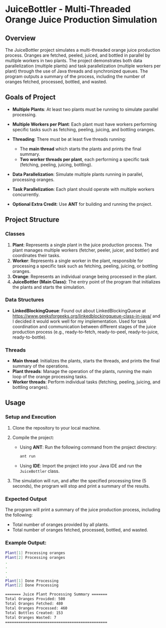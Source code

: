 # JuiceBottler - Multi-Threaded Orange Juice Production Simulation

## Overview
The JuiceBottler project simulates a multi-threaded orange juice production process. Oranges are fetched, peeled, juiced, and bottled in parallel by multiple workers in two plants. The project demonstrates both data parallelization (multiple plants) and task parallelization (multiple workers per plant) through the use of Java threads and synchronized queues. The program outputs a summary of the process, including the number of oranges fetched, processed, bottled, and wasted.

## Goals of Project

- **Multiple Plants**: At least two plants must be running to simulate parallel processing.
- **Multiple Workers per Plant**: Each plant must have workers performing specific tasks such as fetching, peeling, juicing, and bottling oranges.
- **Threading**: There must be at least five threads running:
  - The **main thread** which starts the plants and prints the final summary.
  - **Two worker threads per plant**, each performing a specific task (fetching, peeling, juicing, bottling).
  
- **Data Parallelization**: Simulate multiple plants running in parallel, processing oranges.
- **Task Parallelization**: Each plant should operate with multiple workers concurrently.
  
- **Optional Extra Credit**: Use **ANT** for building and running the project.

## Project Structure

### Classes
1. **Plant**: Represents a single plant in the juice production process. The plant manages multiple workers (fetcher, peeler, juicer, and bottler) and coordinates their tasks.
2. **Worker**: Represents a single worker in the plant, responsible for processing a specific task such as fetching, peeling, juicing, or bottling oranges.
3. **Orange**: Represents an individual orange being processed in the plant.
4. **JuiceBottler (Main Class)**: The entry point of the program that initializes the plants and starts the simulation.

### Data Structures
- **LinkedBlockingQueue**: Found out about LinkedBlockingQueue at https://www.geeksforgeeks.org/linkedblockingqueue-class-in-java/ and I decided it would work well for my implementation. Used for task coordination and communication between different stages of the juice production process (e.g., ready-to-fetch, ready-to-peel, ready-to-juice, ready-to-bottle).

### Threads
- **Main thread**: Initializes the plants, starts the threads, and prints the final summary of the operations.
- **Plant threads**: Manage the operation of the plants, running the main loop of the orange processing tasks.
- **Worker threads**: Perform individual tasks (fetching, peeling, juicing, and bottling oranges).

## Usage

### Setup and Execution
1. Clone the repository to your local machine.
2. Compile the project:
   - Using **ANT**: Run the following command from the project directory:
     ```bash
     ant run
     ```
   - Using **IDE**: Import the project into your Java IDE and run the `JuiceBottler` class.

3. The simulation will run, and after the specified processing time (5 seconds), the program will stop and print a summary of the results.

### Expected Output
The program will print a summary of the juice production process, including the following:
- Total number of oranges provided by all plants.
- Total number of oranges fetched, processed, bottled, and wasted.

### Example Output:
```bash
Plant[1] Processing oranges
Plant[2] Processing oranges
.
.
.
.
Plant[1] Done Processing
Plant[2] Done Processing

======= Juice Plant Processing Summary =======
Total Oranges Provided: 500
Total Oranges Fetched: 480
Total Oranges Processed: 460
Total Bottles Created: 153
Total Oranges Wasted: 7
==============================================
